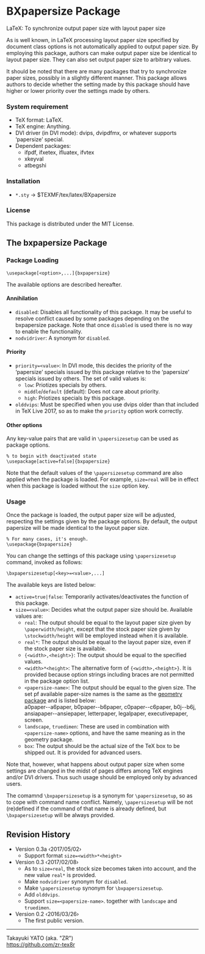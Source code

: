 BXpapersize Package
===================

LaTeX: To synchronize output paper size with layout paper size

As is well known, in LaTeX processing layout paper size specified by
document class options is not automatically applied to output paper
size. By employing this package, authors can make output paper size
be identical to layout paper size. They can also set output paper size
to arbitrary values.

It should be noted that there are many packages that try to synchronize
paper sizes, possibly in a slightly different manner. This package
allows authors to decide whether the setting made by this package
should have higher or lower priority over the settings made by others.

### System requirement

  * TeX format: LaTeX.
  * TeX engine: Anything.
  * DVI driver (in DVI mode): dvips, dvipdfmx, or whatever supports
    ‘papersize’ special.
  * Dependent packages:
      - ifpdf, ifxetex, ifluatex, ifvtex
      - xkeyval
      - atbegshi

### Installation

  - `*.sty` → $TEXMF/tex/latex/BXpapersize

### License

This package is distributed under the MIT License.

The bxpapersize Package
-----------------------

### Package Loading

    \usepackage[<option>,...]{bxpapersize}

The available options are described hereafter.

#### Annihilation

  * `disabled`: Disables all functionality of this package. It may be
    useful to resolve conflict caused by some packages depending on
    the bxpapersize package. Note that once `disabled` is used there
    is no way to enable the functionality.
  * `nodvidriver`: A synonym for `disabled`.

#### Priority

  * `priority=<value>`: In DVI mode, this decides the priority of the
    ‘papersize’ specials issued by this package relative to the
    ‘papersize’ specials issued by others.
    The set of valid values is:
      - `low`: Priotizes specials by others.
      - `middle`/`default` (default): Does not care about priority.
      - `high`: Priotizes specials by this package.
  * `olddvips`: Must be specified when you use dvips older than that
    included in TeX Live 2017, so as to make the `priority` option
    work correctly.

#### Other options

Any key-value pairs that are valid in `\papersizesetup` can be used
as package options.

    % to begin with deactivated state
    \usepackage[active=false]{bxpapersize}

Note that the default values of the `\papersizesetup` command are also
applied when the package is loaded. For example, `size=real` will be
in effect when this package is loaded without the `size` option key.

### Usage

Once the package is loaded, the output paper size will be adjusted,
respecting the settings given by the package options. By default, the
output papersize will be made identical to the layout paper size.

    % For many cases, it's enough.
    \usepackage{bxpapersize}

You can change the settings of this package using `\papersizesetup`
command, invoked as follows:

    \bxpapersizesetup[<key>=<value>,...]

The available keys are listed below:

  * `active=true|false`: Temporarily activates/deactivates the function
    of this package.
  * `size=<value>`: Decides what the output paper size should be.
    Available values are:
      - `real`: The output should be equal to the layout paper size
        given by `\paperwidth/height`, except that the stock paper size
        given by `\stockwidth/height` will be employed instead when
        it is available.
      - `real*`: The output should be equal to the layout paper size,
        even if the stock paper size is available.
      - `{<width>,<height>}`: The output should be equal to the
        specified values.
      - `<width>*<height>`: The alternative form of `{<width>,<height>}`.
        It is provided because option strings including braces are not
        permitted in the package option list.
      - `<papersize-name>`: The output should be equal to the given
        size. The set pf available paper-size names is the same as the
        [geometry package] and is listed below:  
        a0paper--a6paper, b0paper--b6paper, c0paper--c6paper, b0j--b6j,
        ansiapaper--ansiepaper, letterpaper, legalpaper, executivepaper,
        screen.
      - `landscape`, `truedimen`: These are used in combination with
        `<papersize-name>` options, and have the same meaning as in the
        geometry package.
      - `box`: The output should be the actual size of the TeX box
        to be shipped out. It is provided for advanced users.

[geometry package]: https://www.ctan.org/pkg/geometry

Note that, however, what happens about output paper size when some
settings are changed in the midst of pages differs among TeX engines
and/or DVI drivers. Thus such usage should be employed only by advanced
users.

The comamnd `\bxpapersizesetup` is a synonym for `\papersizesetup`,
so as to cope with command name conflict. Namely, `\papersizesetup`
will be not (re)defined if the command of that name is already defined,
but `\bxpapersizesetup` will be always provided.

Revision History
----------------

  * Version 0.3a ‹2017/05/02›
      - Support format `size=<width>*<height>`
  * Version 0.3  ‹2017/02/08›
      - As to `size=real`, the stock size becomes taken into account,
        and the new value `real*` is provided.
      - Make `nodvidriver` synonym for `disabled`.
      - Make `\papersizesetup` synonym for `\bxpapersizesetup`.
      - Add `olddvips`.
      - Support `size=<papersize-name>`. together with `landscape` and
        `truedimen`.
  * Version 0.2  ‹2016/03/26›
      - The first public version.

--------------------
Takayuki YATO (aka. "ZR")  
https://github.com/zr-tex8r
